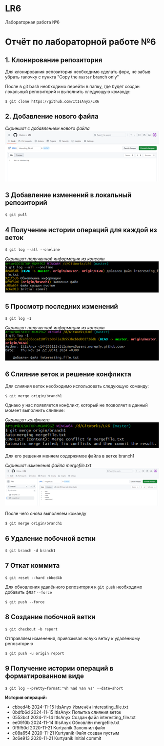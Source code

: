 # LR6
Лабораторная работа №6

# Отчёт по лабораторной работе №6
## 1. Клонирование репозитория
Для клонирования репозитория необходимо сделать форк, не забыв убрать галочку с пункта "Copy the `master` branch only"

После в git bash необходимо перейти в папку, где будет создан локальный репозиторий и выполнить следующую команду:

`$ git clone https://github.com/ItIsAnyx/LR6`

## 2. Добавление нового файла

*Скриншот с добавлением нового файла*
![Добавление файла interesting_file.txt](Изображения/interesting_file.png)

## 3 Добавление изменений в локальный репозиторий

`$ git pull`

## 4 Получение истории операций для каждой из веток

`$ git log --all --oneline`

*Скриншот полученной информации из консоли*
![Информация из консоли о всех ветках](Изображения/git_log_--all_--oneline.png)

## 5 Просмотр последних изменений

`$ git log -1`

*Скриншот полученной информации из консоли*
![Информация из консоли о последнем изменении](Изображения/git_log_-1.png)

## 6 Слияние веток и решение конфликта
Для слияния веток необходимо использовать следующую команду:

`$ git merge origin/branch1`

Однако у нас появляется конфликт, который не позволяет в данный момент выполнить слияние:

*Скриншот конфликта*
![Конфликт при слиянии](Изображения/Конфликт_при_слиянии_веток.png)

Для его решения меняем содержимое файла в ветке branch1

*Скриншот изменения файла mergefile.txt*
![Изменение mergefile.txt](Изображения/mergefile.png)

После чего снова выполняем команду

`$ git merge origin/branch1`

## 6 Удаление побочной ветки

`$ git branch -d branch1`

## 7 Откат коммита

`$ git reset --hard cbbed4b`

Для обновления удалённого репозитория к `git push` необходимо добавить флаг `--force`

`$ git push --force`

## 8 Создание побочной ветки

`$ git checkout -b report`

Отправляем изменения, привязывая новую ветку к удалённому репозиторию

`$ git push -u origin report`

## 9 Получение истории операций в форматированном виде

`$ git log --pretty=format:"%h %ad %an %s" --date=short`

**История операций:**
* cbbed4b 2024-11-15 ItIsAnyx Изменён interesting_file.txt
* 0bdfb6d 2024-11-15 ItIsAnyx Попытка слияния веток
* 0553bcf 2024-11-14 ItIsAnyx Создан файл interesting_file.txt
* ee0910b 2024-11-14 ItIsAnyx Обновлён mergefile.txt
* 0f9f50d 2020-11-21 Kurtyanik Заполнил файл
* c08a654 2020-11-21 Kurtyanik Файл создан пустым
* 3c6e913 2020-11-21 Kurtyanik Initial commit
